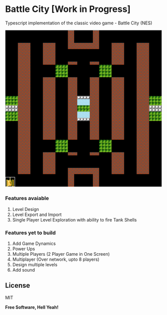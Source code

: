 # Battle City [Work in Progress]

Typescript implementation of the classic video game - Battle City (NES)

![alt tag](https://raw.githubusercontent.com/avirati/battle-city-nes/master/images/image1.png)

### Features avaiable

1. Level Design
2. Level Export and Import
3. Single Player Level Exploration with ability to fire Tank Shells

### Features yet to build

1. Add Game Dynamics
2. Power Ups
3. Multiple Players (2 Player Game in One Screen)
4. Multiplayer (Over network, upto 8 players)
5. Design multiple levels
6. Add sound

License
----

MIT

**Free Software, Hell Yeah!**
